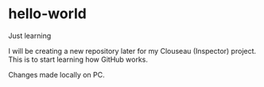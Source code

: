 # hello-world
Just learning

I will be creating a new repository later for my Clouseau (Inspector) project.
This is to start learning how GitHub works.

Changes made locally on PC.

